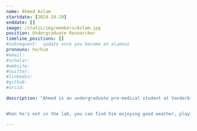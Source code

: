 ```yaml
---
name: Ahmed Aslam
startdate: [2024-10-20]
enddate: []
image: /static/img/members/Aslam.jpg
position: Undergraduate Researcher
timeline_positions: []
#subsequent:  update once you become an alumnus
pronouns: he/him
#email: 
#scholar:
#website: 
#twitter: 
#linkedin: 
#github: 
#orcid: 

description: "Ahmed is an undergraduate pre-medical student at Vanderbilt University double majoring in Biochemistry and Computer Science. He is determined to integrate his passion for medicine and computer science to uncover the underlying mechanisms driving health from a biophysical perspective. He is particularly interested in how microscopic variations in molecular structures can have major effects on cellular and viral processes. Using advanced computational approaches, Ahmed aims to understand more about the processes that sustain life and apply his research toward transformative solutions in healthcare.


When he's not in the lab, you can find him enjoying good weather, playing Spikeball, or playing video games. "

---
```

